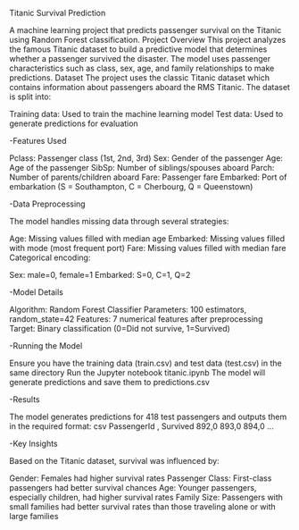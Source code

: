 Titanic Survival Prediction

A machine learning project that predicts passenger survival on the Titanic using Random Forest classification.
Project Overview
This project analyzes the famous Titanic dataset to build a predictive model that determines whether a passenger survived the disaster. The model uses passenger characteristics such as class, sex, age, and family relationships to make predictions.
Dataset
The project uses the classic Titanic dataset which contains information about passengers aboard the RMS Titanic. The dataset is split into:

Training data: Used to train the machine learning model
Test data: Used to generate predictions for evaluation

-Features Used

Pclass: Passenger class (1st, 2nd, 3rd)
Sex: Gender of the passenger
Age: Age of the passenger
SibSp: Number of siblings/spouses aboard
Parch: Number of parents/children aboard
Fare: Passenger fare
Embarked: Port of embarkation (S = Southampton, C = Cherbourg, Q = Queenstown)

-Data Preprocessing

The model handles missing data through several strategies:

Age: Missing values filled with median age
Embarked: Missing values filled with mode (most frequent port)
Fare: Missing values filled with median fare
Categorical encoding:

Sex: male=0, female=1
Embarked: S=0, C=1, Q=2

-Model Details

Algorithm: Random Forest Classifier
Parameters: 100 estimators, random_state=42
Features: 7 numerical features after preprocessing
Target: Binary classification (0=Did not survive, 1=Survived)

-Running the Model

Ensure you have the training data (train.csv) and test data (test.csv) in the same directory
Run the Jupyter notebook titanic.ipynb
The model will generate predictions and save them to predictions.csv

-Results

The model generates predictions for 418 test passengers and outputs them in the required format:
csv
PassengerId , Survived
892,0
893,0
894,0
...

-Key Insights

Based on the Titanic dataset, survival was influenced by:

Gender: Females had higher survival rates
Passenger Class: First-class passengers had better survival chances
Age: Younger passengers, especially children, had higher survival rates
Family Size: Passengers with small families had better survival rates than those traveling alone or with large families
